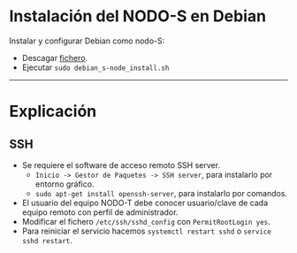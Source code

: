 
# Instalación del NODO-S en Debian

Instalar y configurar Debian como nodo-S:
* Descagar [fichero](../../../bin/debian_s-node_install.sh).
* Ejecutar `sudo debian_s-node_install.sh`

---

# Explicación

## SSH

* Se requiere el software de acceso remoto SSH server.
    * `Inicio -> Gestor de Paquetes -> SSH server`, para instalarlo por entorno gráfico.
    * `sudo apt-get install openssh-server`, para instalarlo por comandos.
* El usuario del equipo NODO-T debe conocer usuario/clave de cada equipo remoto con perfil de administrador.
* Modificar el fichero `/etc/ssh/sshd_config` con `PermitRootLogin yes`.
* Para reiniciar el servicio hacemos `systemctl restart sshd` o `service sshd restart`.
